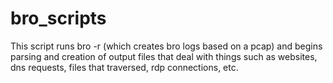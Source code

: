 # bro_scripts

This script runs bro -r (which creates bro logs based on a pcap) and begins parsing and creation of output files that deal with things such as websites, dns requests, files that traversed, rdp connections, etc.
